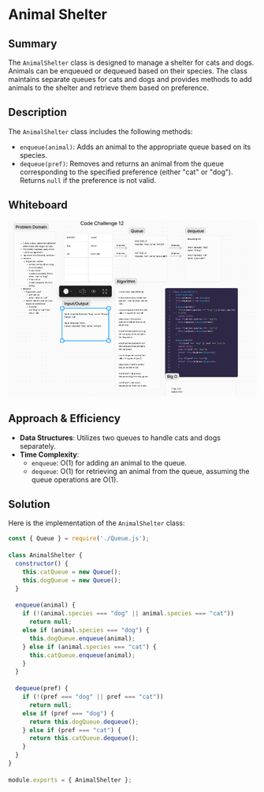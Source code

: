 # Animal Shelter



## Summary
The `AnimalShelter` class is designed to manage a shelter for cats and dogs. Animals can be enqueued or dequeued based on their species. The class maintains separate queues for cats and dogs and provides methods to add animals to the shelter and retrieve them based on preference.

## Description
The `AnimalShelter` class includes the following methods:
- `enqueue(animal)`: Adds an animal to the appropriate queue based on its species.
- `dequeue(pref)`: Removes and returns an animal from the queue corresponding to the specified preference (either "cat" or "dog"). Returns `null` if the preference is not valid.

## Whiteboard
![whiteboard](./animal-shelter.png)

## Approach & Efficiency
- **Data Structures**: Utilizes two queues to handle cats and dogs separately.
- **Time Complexity**:
  - `enqueue`: O(1) for adding an animal to the queue.
  - `dequeue`: O(1) for retrieving an animal from the queue, assuming the queue operations are O(1).

## Solution
Here is the implementation of the `AnimalShelter` class:

```javascript
const { Queue } = require('./Queue.js');

class AnimalShelter {
  constructor() {
    this.catQueue = new Queue();
    this.dogQueue = new Queue();
  }

  enqueue(animal) {
    if (!(animal.species === "dog" || animal.species === "cat"))
      return null;
    else if (animal.species === "dog") {
      this.dogQueue.enqueue(animal);
    } else if (animal.species === "cat") {
      this.catQueue.enqueue(animal);
    }
  }

  dequeue(pref) {
    if (!(pref === "dog" || pref === "cat"))
      return null;
    else if (pref === "dog") {
      return this.dogQueue.dequeue();
    } else if (pref === "cat") {
      return this.catQueue.dequeue();
    }
  }
}

module.exports = { AnimalShelter };
